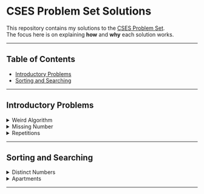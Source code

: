 # CSES Problem Set Solutions

This repository contains my solutions to the [CSES Problem Set](https://cses.fi/problemset/).  
The focus here is on explaining **how** and **why** each solution works.  

---

## Table of Contents
- [Introductory Problems](#introductory-problems)
- [Sorting and Searching](#sorting-and-searching)

---

## Introductory Problems

<details>
<summary>Weird Algorithm</summary>

- Start from `n`.  
- If `n` is even then divide by 2.  
- If odd then multiply by 3 and add 1.  
- Continue until `n = 1`.  
- O(log n) time.  

</details>

<details>
<summary>Missing Number</summary>

We know the sum of numbers from 1 to n is `n*(n+1)/2` total.  
- Read the n-1 given numbers, compute their sum.  
- Subtract from the total to find the missing number.  
- Time complexity: O(n). Space: O(1).

</details>


<details>
<summary>Repetitions</summary>

- We iterate through the string, tracking the length of the current run of identical characters.  
- Update the maximum run length whenever it increases and reset counter back to one when it's a different character.
- Time complexity: O(n). Space: O(1).

</details>

---

## Sorting and Searching

<details>
<summary>Distinct Numbers</summary>

- Sort the array and count the number of distinct elements by comparing each to the previous.
- The most straight forward way to accomplish this is by transforming the input array into a set and printing the size.
- Time complexity: O(n log n). Space: O(1) extra.

</details>

<details>
<summary>Apartments</summary>

We sort both desired sizes and available apartments.  
Use two pointers to match each applicant with the closest acceptable apartment within `k` size difference.  
- Time complexity: O(n log n).  

</details>


---
